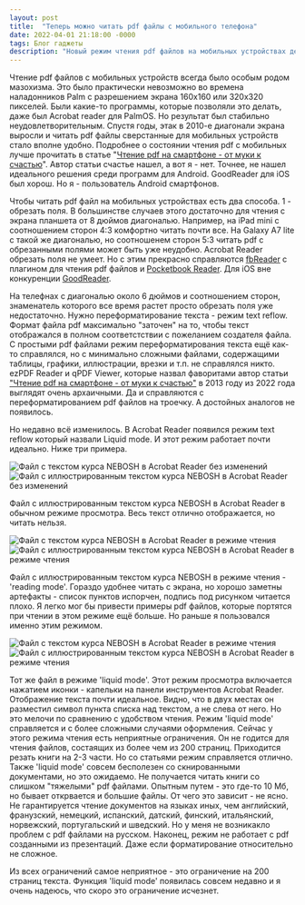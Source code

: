 ```yaml
---
layout: post
title:  "Теперь можно читать pdf файлы с мобильного телефона"
date: 2022-04-01 21:18:00 -0000
tags: Блог гаджеты
description: "Новый режим чтения pdf файлов на мобильных устройствах делает комфортным чтение тех файлов, которые раньше читать с мобильного телефона было невозможно."
---
```


Чтение pdf файлов с мобильных устройств всегда было особым родом мазохизма. Это было практически невозможно во времена наладонников Palm с разрешением экрана 160x160 или 320x320 пикселей. Были какие-то программы, которые позволяли это делать, даже был Acrobat reader для PalmOS. Но результат был стабильно неудовлетворительным. Спустя годы, этак в 2010-е диагонали экрана выросли и читать pdf файлы сверстанные для мобильных устройств стало вполне удобно. Подробнее о состоянии чтения pdf с мобильных лучше прочитать в статье "[Чтение pdf на смартфоне - от муки к счастью](https://www.computerra.ru/183425/golubyatnya-chtenie-pdf-na-smartfone-ot-muki-k-schastyu/)". Автор статьи счастье нашел, а вот я - нет. Точнее, не нашел идеального решения среди программ для Android. GoodReader для iOS был хорош. Но я - пользователь Android смартфонов.

Чтобы читать pdf файл на мобильных устройствах есть два способа. 1 - обрезать поля. В большинстве случаев этого достаточно для чтения с экрана планшета от 8 дюймов диагональю. Например, на iPad mini с соотношением сторон 4:3 комфортно читать почти все. На Galaxy A7 lite с такой же диагональю, но соотношенем сторон 5:3 читать pdf с обрезанными полями может быть уже неудобно. Acrobat Reader обрезать поля не умеет. Но с этим прекрасно справляются [fbReader](https://fbreader.org) с плагином для чтения pdf файлов и [Pocketbook Reader](https://play.google.com/store/apps/details?id=com.obreey.reader&hl=en&gl=US). Для iOS вне конкуренции [GoodReader](https://www.goodreader.com).

На телефнах с диагональю около 6 дюймов и соотношением сторон, знаменатель которого все время растет просто обрезать поля уже недостаточно. Нужно переформатирование текста - режим text reflow. Формат файла pdf максимально "заточен" на то, чтобы текст отображался в полном соответстствии с пожеланием создателя файла. С простыми pdf файлами режим переформатирования текста ещё как-то справлялся, но с минимально сложными файлами, содержащими таблицы, графики, иллюстрации, врезки и т.п. не справлялся никто. ezPDF Reader и qPDF Viewer, которые назвал фаворитами автор статьи ["Чтение pdf на смартфоне - от муки к счастью"](https://www.computerra.ru/183425/golubyatnya-chtenie-pdf-na-smartfone-ot-muki-k-schastyu/) в 2013 году из 2022 года выглядят очень архаичными. Да и справляются с переформатированием pdf файлов на троечку. А достойных аналогов не появилось. 

Но недавно всё изменилось. В Acrobat Reader появился режим text reflow который назвали Liquid mode. И этот режим работает почти идеально. Ниже три примера.

![Файл с текстом курса NEBOSH в Acrobat Reader без изменений](https://res.cloudinary.com/dlqc5rp9l/image/upload/v1648951581/blog/pdf_reader/pdf_normal_mode_sksllt.jpg)	 ![Файл с иллюстрированным текстом курса NEBOSH в Acrobat Reader без изменений](https://res.cloudinary.com/dlqc5rp9l/image/upload/v1648951581/blog/pdf_reader/pdf_normal_mode2_udakda.jpg)

Файл с иллюстрированным текстом курса NEBOSH в Acrobat Reader в обычном режиме просмотра. Весь текст отлично отображается, но читать нельзя.

![Файл с текстом курса NEBOSH в Acrobat Reader в режиме чтения](https://res.cloudinary.com/dlqc5rp9l/image/upload/v1648951581/blog/pdf_reader/pdf_reader_mode_mwemis.jpg)  ![Файл с иллюстрированным текстом курса NEBOSH в Acrobat Reader в режиме чтения](https://res.cloudinary.com/dlqc5rp9l/image/upload/v1648951581/blog/pdf_reader/pdf_reader_mode2_wuljcf.jpg)


Файл с иллюстрированным текстом курса NEBOSH в режиме чтения - 'reading mode'. Гораздо удобнее читать с экрана, но хорошо заметны артефакты - список пунктов испорчен, подпись под рисунком читается плохо. Я легко мог бы привести примеры pdf файлов, которые портятся при чтении в этом режиме ещё больше. Но раньше я пользовался именно этим режимом.

![Файл с текстом курса NEBOSH в Acrobat Reader в режиме чтения](https://res.cloudinary.com/dlqc5rp9l/image/upload/v1648951579/blog/pdf_reader/pdf_liquid_mode_kfnvj2.jpg)  ![Файл с иллюстрированным текстом курса NEBOSH в Acrobat Reader в режиме чтения](https://res.cloudinary.com/dlqc5rp9l/image/upload/v1648951580/blog/pdf_reader/pdf_liquid_mode2_ved9ij.jpg)


Тот же файл в режиме 'liquid mode'. Этот режим просмотра включается нажатием иконки - капельки на панели инструментов Acrobat Reader. Отображение текста почти идеальное. Видно, что в двух местах он разместил символ пункта списка над текстом, а не слева от него. Но это мелочи по сравнению с удобством чтения. Режим 'liquid mode' справляется и с более сложными случаями оформления. Сейчас у этого режима чтения есть неприятные ограничения. Он не годится для чтения файлов, состаящих из более чем из 200 страниц. Приходится резать книги на 2-3 части. Но со статьями режим справляется отлично. Также 'liquid mode' совсем бесполезен со скнированными документами, но это ожидаемо. Не получается читать книги со слишком "тяжелыми" pdf файлами. Опытным путем - это где-то 10 Мб, но бывает открвается и большие файлы. От чего это зависит - не ясно. Не гарантируется чтение документов на языках иных, чем английский, франузский, немецкий, испанский, датский, финский, итальянский, норвежский, португальский и шведский. Но у меня не возникакло проблем с pdf файлами на русском. Наконец, режим не работает с pdf созданными из презентаций. Даже если форматирование относительно не сложное. 

Из всех ограничений самое неприятное - это ограничение на 200 страниц текста. Функция 'liquid mode' появилась совсем недавно и я очень надеюсь, что скоро это ограничение исчезнет.